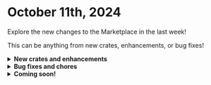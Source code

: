 # October 11th, 2024

Explore the new changes to the Marketplace in the last week!

This can be anything from new crates, enhancements, or bug fixes!

<details>

<summary><strong>New crates and enhancements</strong></summary>

* Check back next week!

</details>

<details>

<summary><strong>Bug fixes and chores</strong></summary>

* Check back next week!

</details>

<details>

<summary><strong>Coming soon!</strong></summary>

* New Crate - Sonicwall Firmware Update
  * Initiate a firmware update via NSM
  * Support one or more firewall firmware upgrades at once
  * Support scheduling of firmware updates and restart times
* New Crate - Workstation Offboarding
* Utility crate - Error Handling and Reporting

</details>


